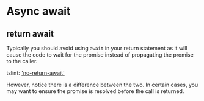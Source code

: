 # Async await

## return await

Typically you should avoid using `await` in your return statement as it will cause the code to wait for the promise instead of propagating the promise to the caller.

  tslint: ['no-return-await'](../default/tslint.md#no-return-await)

However, notice there is a difference between the two.
In certain cases, you may want to ensure the promise is resolved before the call is returned.
